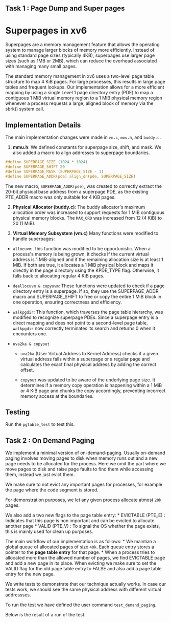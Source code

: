 ## Task 1 : Page Dump and Super pages

# Superpages in xv6
Superpages are a memory management feature that allows the operating system to manage larger blocks of memory more efficiently. Instead of using standard page sizes (typically 4KB), superpages use larger page sizes (such as 1MB or 2MB), which can reduce the overhead associated with managing many small pages.

The standard memory management in xv6 uses a two-level page table structure to map 4 KiB pages. For large processes, this results in large page tables and frequent lookups. Our implementation allows for a more efficient mapping by using a single Level 1 page directory entry (PDE) to map a contiguous 1 MiB virtual memory region to a 1 MiB physical memory region whenever a process requests a large, aligned block of memory via the sbrk() system call.

## Implementation Details
The main implementation changes were made in `vm.c`, `mmu.h`, and `buddy.c`.

1. **mmu.h**: We defined constants for superpage size, shift, and mask. We also added a macro to align addresses to superpage boundaries.
```c
#define SUPERPAGE_SIZE (1024 * 1024)
#define SUPERPAGE_SHIFT 20
#define SUPERPAGE_MASK (SUPERPAGE_SIZE - 1)
#define SUPERPAGE_ADDR(pde) align_dn(pde, SUPERPAGE_SIZE)
```

The new macro, `SUPERPAGE_ADDR(pde)`, was created to correctly extract the 20-bit physical base address from a superpage PDE, as the existing PTE_ADDR macro was only suitable for 4 KiB pages.

2. **Physical Allocator (buddy.c)**: The buddy allocator's maximum allocation order was increased to support requests for 1 MiB contiguous physical memory blocks.
The `MAX_ORD` was increased from 12 (4 KiB) to 20 (1 MiB).

3. **Virtual Memory Subsystem (vm.c)**
Many functions were modified to handle superpages:

* `allocuvm`: This function was modified to be opportunistic. When a process's memory is being grown, it checks if the current virtual address is 1 MiB-aligned and if the remaining allocation size is at least 1 MiB. If both are true, it allocates a 1 MiB physical block and maps it directly in the page directory using the KPDE_TYPE flag. Otherwise, it falls back to allocating regular 4 KiB pages.

* `deallocuvm & copyuvm`: These functions were updated to check if a page directory entry is a superpage. If so, they use the SUPERPAGE_ADDR macro and SUPERPAGE_SHIFT to free or copy the entire 1 MiB block in one operation, ensuring correctness and efficiency.

* `walkpgdir`: This function, which traverses the page table hierarchy, was modified to recognize superpage PDEs. Since a superpage entry is a direct mapping and does not point to a second-level page table, `walkpgdir` now correctly terminates its search and returns 0 when it encounters one.

* `uva2ka & copyout`

    * `uva2ka` (User Virtual Address to Kernel Address) checks if a given virtual address falls within a superpage or a regular page and calculates the exact final physical address by adding the correct offset.

    * `copyout` was updated to be aware of the underlying page size. It determines if a memory copy operation is happening within a 1 MiB or 4 KiB page and chunks the copy accordingly, preventing incorrect memory access at the boundaries.

## Testing
Run the `pgtable_test` to test this.

## Task 2 : On Demand Paging
We implement a minimal version of on-demand-paging. Usually on-demand paging involves moving pages to disk when memory runs out and a new page needs to be allocated for the process. Here we omit the part where we move pages to disk and raise page faults to find them while accessing them, instead we just evict them.

We make sure to not evict any important pages for processes, for example the page where the code segment is stored.

For demonstration purposes, we let any given process allocate atmost `20k` pages. 

We also add a two new flags to the page table entry:
    * EVICTABLE (PTE_E) : Indicates that this page is non important and can be evicted to allocate another page
    * VALID (PTE_V)     : To signal the OS whether the page exists, this is mainly used for clean up purposes.

The main workflow of our implementation is as follows:
    * We maintian a global queue of allocated pages of size `40k`. Each queue  entry stores a pointer to the **page table entry** for that page.
    * When a process tries to allocated more than the allowed number of pages, we find EVICTABLE page and add a new page in its place. When evicting we make sure to set the VALID flag for the old page table entry to FALSE and also add a page table entry for the new page.

We write tests to demonstrate that our technique actually works. In case our tests work, we should see the same physical address with different virtual addressses.

To run the test we have defined the user command `test_demand_paging`.

Below is the result of a run of the test.

